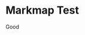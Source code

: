 # Markmap Test

Good

<svg id="mindmap" style="width: 100vw; height: 100vh"></svg>

<script src="https://unpkg.com/markmap-lib@0.14.4/dist/browser/index.min.js"></script>
<script src="https://unpkg.com/d3@6.7.0/dist/d3.min.js"></script>
<script src="https://unpkg.com/markmap-view@0.14.4/dist/index.min.js"></script>

<script>
  async function loadMarkdown() {
    try {
      const response = await fetch('./plan.mm.md');
      if (!response.ok) {
        throw new Error('Network response was not ok ' + response.statusText);
      }
      const markdown = await response.text();

      const { markmap } = window;
      const { Markmap, loadCSS, loadJS, Transformer } = markmap;
      const transformer = new Transformer();
      const { root, features } = transformer.transform(markdown);
      const { styles, scripts } = transformer.getUsedAssets(features);

      if (styles) loadCSS(styles);
      if (scripts) loadJS(scripts, { getMarkmap: () => markmap });

      Markmap.create("#mindmap", null, root);
    } catch (error) {
      console.error('There has been a problem with your fetch operation:', error);
    }
  }

  loadMarkdown();
</script>
